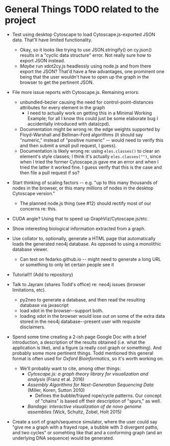 # General Things TODO related to the project

* Test using desktop Cytoscape to load Cytoscape.js-exported JSON data.
  That'll have limited functionality.
    * Okay, so it looks like trying to use JSON.stringify() on cy.json()
      results in a "cyclic data structure" error. Not really sure how to
      export JSON instead.
    * *Maybe* run xdot2cy.js headlessly using node.js and from there
      export the JSON? That'd have a few advantages, one prominent one being
      that the user wouldn't have to open up the graph in the browser to get
      the pertinent JSON.

* File more issue reports with Cytoscape.js. Remaining errors:
    * unbundled-bezier causing the need for control-point-distances attributes
      for every element in the graph
        * I need to actually work on getting this in a Minimal Working
          Example; for all I know this could just be some elaborate bug I
          accidentally introduced with data(cpd).
    * Documentation might be wrong re: the edge weights supported by
      Floyd-Warshall and Bellman-Ford algorithms (it should say "numeric,"
      instead of "positive numeric" -- would need to verify this and then
      submit a small pull request, I guess).
    * Documentation is likely wrong re: using `eles.classes()` to clear an
      element's style classes; I think it's actually `eles.classes("")`,
      since when I tried the former Cytoscape.js gave me an error and when
      I tried the latter it worked fine. I guess verify that this is the
      case and then file a pull request if so?

* Start thinking of scaling factors -- e.g. "up to this many thousands of
  nodes in the browser, or this many millions of nodes in the desktop
  Cytoscape version."
    * The planned node.js thing (see #12) should rectify most of our
      concerns re: this.

* CUDA angle? Using that to speed up GraphViz/Cytoscape.js/etc.

* Show interesting biological information extracted from a graph.

* Use collator to, optionally, generate a HTML page that automatically loads
  the generated neo4j database. As opposed to using a monolithic database
  viewer.
    * Can test on fedarko.github.io -- might need to generate a long URL
      or something to only let certain people see it

* Tutorial!!! (Add to repository)

* Talk to Jayram (shares Todd's office) re: neo4j issues (browser
  limitations, etc).
    * py2neo to generate a database, and then read the resulting database
      via javascript
    * load xdot in the browser--support both.
    * loading xdot in the browser would lose out on some of the extra data
      stored in the neo4j database--present user with requisite disclaimers.

* Spend some time creating a 2-ish page Google Doc with a brief
  introduction, a description of the results obtained (i.e. what the
  application is like), and a figure (a really cool graph or something).
  And probably some more pertinent things. Todd mentioned this general
  format is often used for *Oxford Bioinformatics*, so it's worth working on.
    * We'll probably want to cite, among other things:
        * *Cytoscape.js: a graph theory library for visualization and
          analysis* (Franz et al. 2016)
        * *Assembly Algorithms for Next-Generation Sequencing Data* (Miller,
          Koren, Sutton 2010)
            * Defines the bubble/frayed rope/cycle patterns. Our concept of
            "chains" is based off their description of "spurs," as well.
        * *Bandage: interactive visualization of de novo genome assemblies*
          (Wick, Schultz, Zobel, Holt 2015)

* Create a sort of graph/sequence simulator, where the user could say "give
  me a graph with a frayed rope, a bubble with 3 divergent paths, and two
  cycles" or somehting like that and a conforming graph (and an underlying
  DNA sequence) would be generated.
